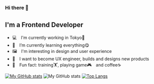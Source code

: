 ### Hi there 👋　　

## I'm a Frontend Developer　
- 💻　I'm currently working in Tokyo🗼
- 🌱　I’m currently learning everything😋
- 🖼　I'm interesting in design and user experience
- 🥅　I want to become UX engineer, builds and designs new products 
- 💙　Fun fact: training🏋, playing game🎮　and coffee☕

[![My GitHub stats](https://github-readme-stats.vercel.app/api?username=nousbear&theme=vue-dark&show_icons=true)](https://github.com/coolbruin/github-readme-stats)
![My GitHub stats](https://github-profile-summary-cards.vercel.app/api/cards/profile-details?username=nousbear&theme=solarized_dark)
[![Top Langs](https://github-readme-stats.vercel.app/api/top-langs/?username=nousbear&theme=vue-dark&show_icons=true&layout=compact)](https://github.com/nousbear/github-readme-stats)

